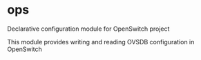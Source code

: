 # ops
Declarative configuration module for OpenSwitch project

This module provides writing and reading OVSDB configuration
in OpenSwitch
